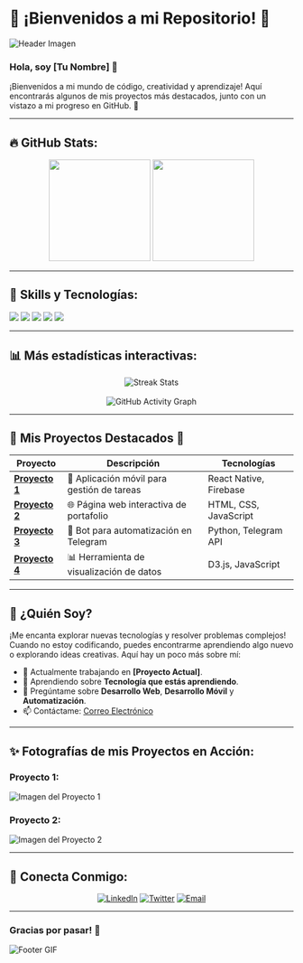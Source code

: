 # 🚀 **¡Bienvenidos a mi Repositorio!** 🎨

![Header Imagen](https://your-image-url.com)

### Hola, soy **[Tu Nombre]** 👋

¡Bienvenidos a mi mundo de código, creatividad y aprendizaje! Aquí encontrarás algunos de mis proyectos más destacados, junto con un vistazo a mi progreso en GitHub. 🎯

---

## 🔥 **GitHub Stats:**

<div align="center">
  <img height="180em" src="https://github-readme-stats.vercel.app/api?username=tu-usuario&show_icons=true&theme=radical&hide_border=true&hide=prs,issues" />
  <img height="180em" src="https://github-readme-stats.vercel.app/api/top-langs/?username=tu-usuario&layout=compact&theme=radical&hide_border=true" />
</div>

---

## 🚀 **Skills y Tecnologías:**

<img src="https://img.shields.io/badge/-HTML5-E34F26?style=flat-square&logo=html5&logoColor=white" />  
<img src="https://img.shields.io/badge/-CSS3-1572B6?style=flat-square&logo=css3&logoColor=white" />  
<img src="https://img.shields.io/badge/-JavaScript-F7DF1E?style=flat-square&logo=javascript&logoColor=black" />  
<img src="https://img.shields.io/badge/-Python-3776AB?style=flat-square&logo=python&logoColor=white" />  
<img src="https://img.shields.io/badge/-Node.js-339933?style=flat-square&logo=node.js&logoColor=white" />  

---

## 📊 **Más estadísticas interactivas:**

<p align="center">
  <img src="https://github-readme-streak-stats.herokuapp.com/?user=tu-usuario&theme=radical&hide_border=true" alt="Streak Stats" />
  <br><br>
  <img src="https://activity-graph.herokuapp.com/graph?username=tu-usuario&bg_color=0f2d3d&color=1cadfb&line=1cadfb&point=1cadfb&area=true&hide_border=true" alt="GitHub Activity Graph">
</p>

---

## 🎯 **Mis Proyectos Destacados** 🌟

| Proyecto | Descripción | Tecnologías |  
| --- | --- | --- |
| **[Proyecto 1](#)** | 📱 Aplicación móvil para gestión de tareas | React Native, Firebase |  
| **[Proyecto 2](#)** | 🌐 Página web interactiva de portafolio | HTML, CSS, JavaScript |  
| **[Proyecto 3](#)** | 🤖 Bot para automatización en Telegram | Python, Telegram API |  
| **[Proyecto 4](#)** | 📊 Herramienta de visualización de datos | D3.js, JavaScript |  

---

## 👀 **¿Quién Soy?**

¡Me encanta explorar nuevas tecnologías y resolver problemas complejos! Cuando no estoy codificando, puedes encontrarme aprendiendo algo nuevo o explorando ideas creativas. Aquí hay un poco más sobre mí:

- 🔭 Actualmente trabajando en **[Proyecto Actual]**.
- 🌱 Aprendiendo sobre **Tecnología que estás aprendiendo**.
- 💬 Pregúntame sobre **Desarrollo Web**, **Desarrollo Móvil** y **Automatización**.
- 📫 Contáctame: [Correo Electrónico](mailto:tu-correo@gmail.com)

---

## ✨ **Fotografías de mis Proyectos en Acción:**

### Proyecto 1:

![Imagen del Proyecto 1](https://your-image-url.com)

### Proyecto 2:

![Imagen del Proyecto 2](https://your-image-url.com)

---

## 🤝 **Conecta Conmigo:**

<p align="center">
  <a href="https://www.linkedin.com/in/tu-usuario/"><img src="https://img.shields.io/badge/-LinkedIn-blue?style=flat-square&logo=linkedin" alt="LinkedIn"></a>
  <a href="https://twitter.com/tu-usuario"><img src="https://img.shields.io/badge/-Twitter-blue?style=flat-square&logo=twitter&logoColor=white" alt="Twitter"></a>
  <a href="mailto:tu-correo@gmail.com"><img src="https://img.shields.io/badge/-Gmail-red?style=flat-square&logo=gmail&logoColor=white" alt="Email"></a>
</p>

---

### **Gracias por pasar!** 🙌

![Footer GIF](https://your-image-url.com)
